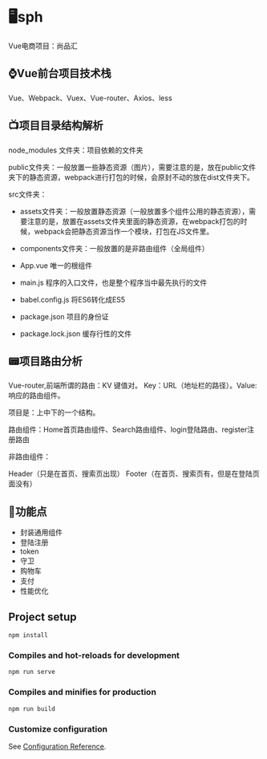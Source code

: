 # 🖥sph

Vue电商项目：尚品汇

## ⌚️Vue前台项目技术栈

Vue、Webpack、Vuex、Vue-router、Axios、less

## 📺项目目录结构解析

node_modules 文件夹：项目依赖的文件夹

public文件夹：一般放置一些静态资源（图片），需要注意的是，放在public文件夹下的静态资源，webpack进行打包的时候，会原封不动的放在dist文件夹下。

src文件夹：

- assets文件夹：一般放置静态资源（一般放置多个组件公用的静态资源），需要注意的是，放置在assets文件夹里面的静态资源，在webpack打包的时候，webpack会把静态资源当作一个模块，打包在JS文件里。

- components文件夹：一般放置的是非路由组件（全局组件）

- App.vue 唯一的根组件

- main.js 程序的入口文件，也是整个程序当中最先执行的文件

- babel.config.js 将ES6转化成ES5

- package.json 项目的身份证

- package.lock.json 缓存行性的文件

## 📟项目路由分析

Vue-router,前端所谓的路由：KV 键值对。
Key：URL（地址栏的路径）。Value:响应的路由组件。

项目是：上中下的一个结构。

路由组件：Home首页路由组件、Search路由组件、login登陆路由、register注册路由

非路由组件：

Header（只是在首页、搜索页出现）
Footer（在首页、搜索页有，但是在登陆页面没有）

## 📲功能点

- 封装通用组件
- 登陆注册
- token
- 守卫
- 购物车
- 支付
- 性能优化



## Project setup
```
npm install
```

### Compiles and hot-reloads for development
```
npm run serve
```

### Compiles and minifies for production
```
npm run build
```

### Customize configuration
See [Configuration Reference](https://cli.vuejs.org/config/).
